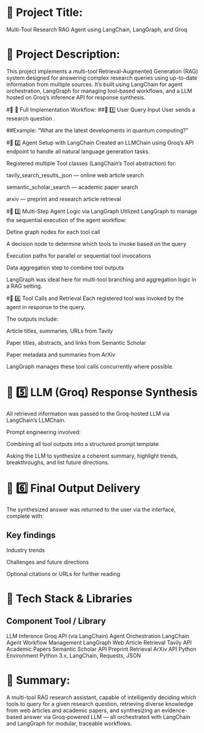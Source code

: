 # 📌 Project Title:
Multi-Tool Research RAG Agent using LangChain, LangGraph, and Groq

# 📌 Project Description:
This project implements a multi-tool Retrieval-Augmented Generation (RAG) system designed for answering complex research queries using up-to-date information from multiple sources. It’s built using LangChain for agent orchestration, LangGraph for managing tool-based workflows, and a LLM hosted on Groq’s inference API for response synthesis.

#📌 📑 Full Implementation Workflow:
##🔸 1️⃣ User Query Input
User sends a research question .

##Example: “What are the latest developments in quantum computing?”

#🔸 2️⃣ Agent Setup with LangChain
Created an LLMChain using Groq’s API endpoint to handle all natural language generation tasks.

Registered multiple Tool classes (LangChain’s Tool abstraction) for:

tavily_search_results_json — online web article search

semantic_scholar_search — academic paper search

arxiv — preprint and research article retrieval



#🔸 3️⃣ Multi-Step Agent Logic via LangGraph
Utilized LangGraph to manage the sequential execution of the agent workflow:

Define graph nodes for each tool call

A decision node to determine which tools to invoke based on the query

Execution paths for parallel or sequential tool invocations

Data aggregation step to combine tool outputs

LangGraph was ideal here for multi-tool branching and aggregation logic in a RAG setting.

#🔸 4️⃣ Tool Calls and Retrieval
Each registered tool was invoked by the agent in response to the query.

The outputs include:

Article titles, summaries, URLs from Tavily

Paper titles, abstracts, and links from Semantic Scholar

Paper metadata and summaries from ArXiv

LangGraph manages these tool calls concurrently where possible.

# 🔸 5️⃣ LLM (Groq) Response Synthesis
All retrieved information was passed to the Groq-hosted LLM via LangChain’s LLMChain.

Prompt engineering involved:

Combining all tool outputs into a structured prompt template

Asking the LLM to synthesize a coherent summary, highlight trends, breakthroughs, and list future directions.

# 🔸 6️⃣ Final Output Delivery
The synthesized answer was returned to the user via the interface, complete with:

## Key findings

Industry trends

Challenges and future directions

Optional citations or URLs for further reading

# 📌 Tech Stack & Libraries

## Component	Tool / Library
LLM Inference	Groq API (via LangChain)
Agent Orchestration	LangChain Agent
Workflow Management	LangGraph
Web Article Retrieval	Tavily API
Academic Papers	Semantic Scholar API
Preprint Retrieval	ArXiv API
Python Environment	Python 3.x, LangChain, Requests, JSON
# 📌 Summary:
A multi-tool RAG research assistant, capable of intelligently deciding which tools to query for a given research question, retrieving diverse knowledge from web articles and academic papers, and synthesizing an evidence-based answer via Groq-powered LLM — all orchestrated with LangChain and LangGraph for modular, traceable workflows.

